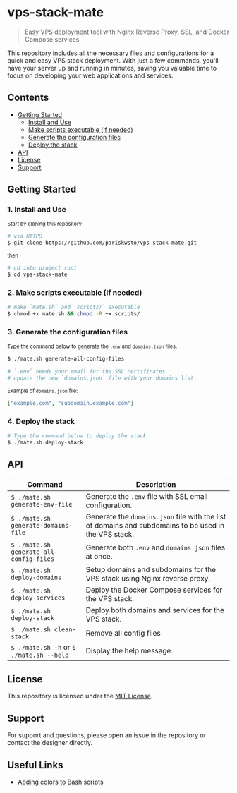 # vps-stack-mate

> Easy VPS deployment tool with Nginx Reverse Proxy, SSL, and Docker Compose services

This repository includes all the necessary files and configurations for a quick and easy VPS stack deployment. With just a few commands, you'll have your server up and running in minutes, saving you valuable time to focus on developing your web applications and services.

## Contents

- [Getting Started](#getting-started)
  - [Install and Use](#install-and-use)
  - [Make scripts executable (if needed)](#make-scripts-executable-if-needed)
  - [Generate the configuration files](#generate-the-configuration-files)
  - [Deploy the stack](#deploy-the-stack)
- [API](#api)
- [License](#license)
- [Support](#support)

## Getting Started

### 1. Install and Use

<small>Start by cloning this repository</small>

```sh
# via HTTPS
$ git clone https://github.com/pariskwsto/vps-stack-mate.git
```

<small>then</small>

```sh
# cd into project root
$ cd vps-stack-mate
```

### 2. Make scripts executable (if needed)

```sh
# make `mate.sh` and `scripts/` executable
$ chmod +x mate.sh && chmod -R +x scripts/
```

### 3. Generate the configuration files

<small>Type the command below to generate the `.env` and `domains.json` files.</small>

```sh
$ ./mate.sh generate-all-config-files

# `.env` needs your email for the SSL certificates
# update the new `domains.json` file with your domains list
```

<small>Example of `domains.json` file:</small>

```domains.json
["example.com", "subdomain.example.com"]
```

### 4. Deploy the stack

```sh
# Type the command below to deploy the stack
$ ./mate.sh deploy-stack
```

## API

| Command                                  | Description                                                                                           |
| ---------------------------------------- | ----------------------------------------------------------------------------------------------------- |
| `$ ./mate.sh generate-env-file`          | Generate the `.env` file with SSL email configuration.                                                |
| `$ ./mate.sh generate-domains-file`      | Generate the `domains.json` file with the list of domains and subdomains to be used in the VPS stack. |
| `$ ./mate.sh generate-all-config-files`  | Generate both `.env` and `domains.json` files at once.                                                |
| `$ ./mate.sh deploy-domains`             | Setup domains and subdomains for the VPS stack using Nginx reverse proxy.                             |
| `$ ./mate.sh deploy-services`            | Deploy the Docker Compose services for the VPS stack.                                                 |
| `$ ./mate.sh deploy-stack`               | Deploy both domains and services for the VPS stack.                                                   |
| `$ ./mate.sh clean-stack`                | Remove all config files                                                                               |
| `$ ./mate.sh -h` or `$ ./mate.sh --help` | Display the help message.                                                                             |

## License

This repository is licensed under the [MIT License](https://opensource.org/licenses/MIT).

## Support

For support and questions, please open an issue in the repository or contact the designer directly.

## Useful Links

- [Adding colors to Bash scripts](https://dev.to/ifenna__/adding-colors-to-bash-scripts-48g4/)
